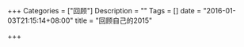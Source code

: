 +++
Categories = ["回顾"]
Description = ""
Tags = []
date = "2016-01-03T21:15:14+08:00"
title = "回顾自己的2015"

+++

